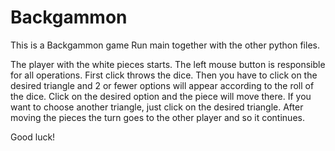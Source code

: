 # Backgammon
This is a Backgammon game
Run main together with the other python files.

The player with the white pieces starts. The left mouse button is responsible for all operations. First click throws the dice. Then you have to click on the desired triangle and 2 or fewer options will appear according to the roll of the dice. Click on the desired option and the piece will move there. If you want to choose another triangle, just click on the desired triangle.
After moving the pieces the turn goes to the other player and so it continues.

Good luck!
